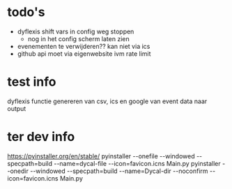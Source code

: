 # todo's
- dyflexis shift vars in config weg stoppen
  - nog in het config scherm laten zien
- evenementen te verwijderen?? kan niet via ics
- github api moet via eigenwebsite ivm rate limit

# test info
dyflexis functie
genereren van csv, ics en google van event data naar output


# ter dev info

https://pyinstaller.org/en/stable/
pyinstaller --onefile --windowed --specpath=build --name=dycal-file --icon=favicon.icns Main.py
pyinstaller --onedir --windowed --specpath=build --name=Dycal-dir --noconfirm --icon=favicon.icns Main.py
